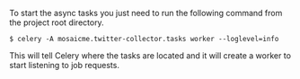 To start the async tasks you just need to run the following command from the project root directory.

    $ celery -A mosaicme.twitter-collector.tasks worker --loglevel=info

This will tell Celery where the tasks are located and it will create a worker to start listening to job requests.
